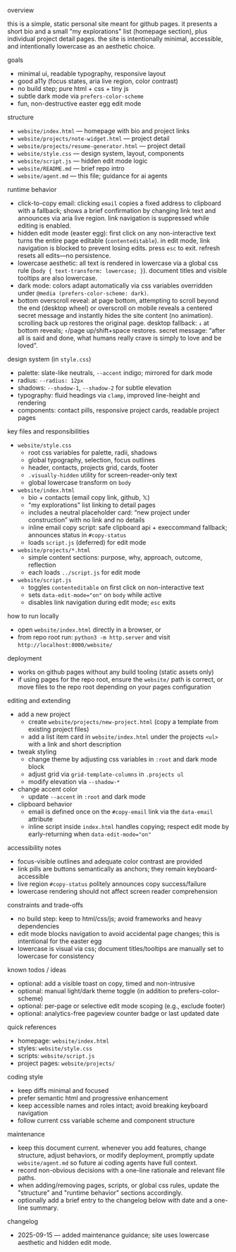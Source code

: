 overview

this is a simple, static personal site meant for github pages. it presents a short bio and a small "my explorations" list (homepage section), plus individual project detail pages. the site is intentionally minimal, accessible, and intentionally lowercase as an aesthetic choice.

goals

- minimal ui, readable typography, responsive layout
- good a11y (focus states, aria live region, color contrast)
- no build step; pure html + css + tiny js
- subtle dark mode via `prefers-color-scheme`
- fun, non-destructive easter egg edit mode

structure

- `website/index.html` — homepage with bio and project links
- `website/projects/note-widget.html` — project detail
- `website/projects/resume-generator.html` — project detail
- `website/style.css` — design system, layout, components
- `website/script.js` — hidden edit mode logic
- `website/README.md` — brief repo intro
- `website/agent.md` — this file; guidance for ai agents

runtime behavior

- click-to-copy email: clicking `email` copies a fixed address to clipboard with a fallback; shows a brief confirmation by changing link text and announces via aria live region. link navigation is suppressed while editing is enabled.
- hidden edit mode (easter egg): first click on any non-interactive text turns the entire page editable (`contenteditable`). in edit mode, link navigation is blocked to prevent losing edits. press `esc` to exit. refresh resets all edits—no persistence.
- lowercase aesthetic: all text is rendered in lowercase via a global css rule (`body { text-transform: lowercase; }`). document titles and visible tooltips are also lowercase.
- dark mode: colors adapt automatically via css variables overridden under `@media (prefers-color-scheme: dark)`.
- bottom overscroll reveal: at page bottom, attempting to scroll beyond the end (desktop wheel) or overscroll on mobile reveals a centered secret message and instantly hides the site content (no animation). scrolling back up restores the original page. desktop fallback: `↓` at bottom reveals; `↑`/page up/shift+space restores. secret message: “after all is said and done, what humans really crave is simply to love and be loved”.

design system (in `style.css`)

- palette: slate-like neutrals, `--accent` indigo; mirrored for dark mode
- radius: `--radius: 12px`
- shadows: `--shadow-1`, `--shadow-2` for subtle elevation
- typography: fluid headings via `clamp`, improved line-height and rendering
- components: contact pills, responsive project cards, readable project pages

key files and responsibilities

- `website/style.css`
  - root css variables for palette, radii, shadows
  - global typography, selection, focus outlines
  - header, contacts, projects grid, cards, footer
  - `.visually-hidden` utility for screen-reader-only text
  - global lowercase transform on `body`
- `website/index.html`
  - bio + contacts (email copy link, github, 𝕏)
  - "my explorations" list linking to detail pages
  - includes a neutral placeholder card: “new project under construction” with no link and no details
  - inline email copy script: safe clipboard api + execcommand fallback; announces status in `#copy-status`
  - loads `script.js` (deferred) for edit mode
- `website/projects/*.html`
  - simple content sections: purpose, why, approach, outcome, reflection
  - each loads `../script.js` for edit mode
- `website/script.js`
  - toggles `contenteditable` on first click on non-interactive text
  - sets `data-edit-mode="on"` on `body` while active
  - disables link navigation during edit mode; `esc` exits

how to run locally

- open `website/index.html` directly in a browser, or
- from repo root run: `python3 -m http.server` and visit `http://localhost:8000/website/`

deployment

- works on github pages without any build tooling (static assets only)
- if using pages for the repo root, ensure the `website/` path is correct, or move files to the repo root depending on your pages configuration

editing and extending

- add a new project
  - create `website/projects/new-project.html` (copy a template from existing project files)
  - add a list item card in `website/index.html` under the projects `<ul>` with a link and short description
- tweak styling
  - change theme by adjusting css variables in `:root` and dark mode block
  - adjust grid via `grid-template-columns` in `.projects ul`
  - modify elevation via `--shadow-*`
- change accent color
  - update `--accent` in `:root` and dark mode
- clipboard behavior
  - email is defined once on the `#copy-email` link via the `data-email` attribute
  - inline script inside `index.html` handles copying; respect edit mode by early-returning when `data-edit-mode="on"`

accessibility notes

- focus-visible outlines and adequate color contrast are provided
- link pills are buttons semantically as anchors; they remain keyboard-accessible
- live region `#copy-status` politely announces copy success/failure
- lowercase rendering should not affect screen reader comprehension

constraints and trade-offs

- no build step: keep to html/css/js; avoid frameworks and heavy dependencies
- edit mode blocks navigation to avoid accidental page changes; this is intentional for the easter egg
- lowercase is visual via css; document titles/tooltips are manually set to lowercase for consistency

known todos / ideas

- optional: add a visible toast on copy, timed and non-intrusive
- optional: manual light/dark theme toggle (in addition to prefers-color-scheme)
- optional: per-page or selective edit mode scoping (e.g., exclude footer)
- optional: analytics-free pageview counter badge or last updated date

quick references

- homepage: `website/index.html`
- styles: `website/style.css`
- scripts: `website/script.js`
- project pages: `website/projects/`

coding style

- keep diffs minimal and focused
- prefer semantic html and progressive enhancement
- keep accessible names and roles intact; avoid breaking keyboard navigation
- follow current css variable scheme and component structure

maintenance

- keep this document current. whenever you add features, change structure, adjust behaviors, or modify deployment, promptly update `website/agent.md` so future ai coding agents have full context.
- record non-obvious decisions with a one-line rationale and relevant file paths.
- when adding/removing pages, scripts, or global css rules, update the "structure" and "runtime behavior" sections accordingly.
- optionally add a brief entry to the changelog below with date and a one-line summary.

changelog

- 2025-09-15 — added maintenance guidance; site uses lowercase aesthetic and hidden edit mode.

